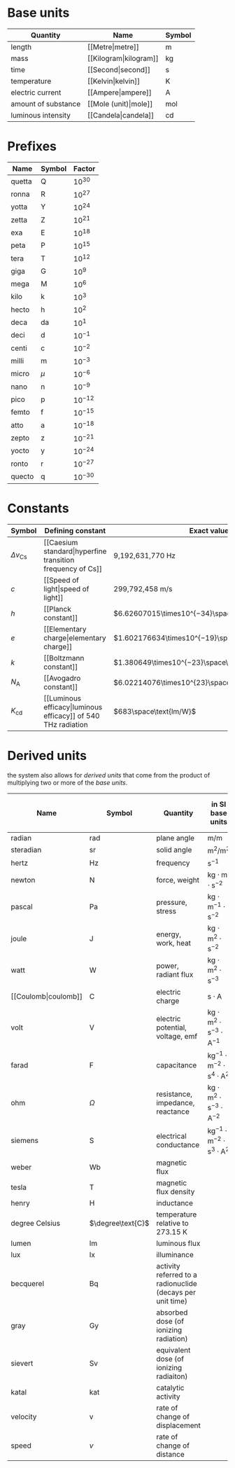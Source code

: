 
# Base units
| Quantity | Name | Symbol |
| ---- | ---- | ---- |
| length | [[Metre\|metre]] | $\text{m}$ |
| mass | [[Kilogram\|kilogram]] | $\text{kg}$ |
| time | [[Second\|second]] | $\text{s}$ |
| temperature | [[Kelvin\|kelvin]] | $\text{K}$ |
| electric current | [[Ampere\|ampere]] | $\text{A}$ |
| amount of substance | [[Mole (unit)\|mole]] | $\text{mol}$ |
| luminous intensity | [[Candela\|candela]] | $\text{cd}$ |
# Prefixes
| Name | Symbol | Factor |
| ---- | ---- | ---- |
| quetta | $\text{Q}$ | $10^{30}$ |
| ronna | $\text{R}$ | $10^{27}$ |
| yotta | $\text{Y}$ | $10^{24}$ |
| zetta | $\text{Z}$ | $10^{21}$ |
| exa | $\text{E}$ | $10^{18}$ |
| peta | $\text{P}$ | $10^{15}$ |
| tera | $\text{T}$ | $10^{12}$ |
| giga | $\text{G}$ | $10^{9}$ |
| mega | $\text{M}$ | $10^{6}$ |
| kilo | $\text{k}$ | $10^{3}$ |
| hecto | $\text{h}$ | $10^{2}$ |
| deca | $\text{da}$ | $10^{1}$ |
| deci | $\text{d}$ | $10^{-1}$ |
| centi | $\text{c}$ | $10^{-2}$ |
| milli | $\text{m}$ | $10^{-3}$ |
| micro | $\mu$ | $10^{-6}$ |
| nano | $\text{n}$ | $10^{-9}$ |
| pico | $\text{p}$ | $10^{-12}$ |
| femto | $\text{f}$ | $10^{-15}$ |
| atto | $\text{a}$ | $10^{-18}$ |
| zepto | $\text{z}$ | $10^{-21}$ |
| yocto | $\text{y}$ | $10^{-24}$ |
| ronto | $\text{r}$ | $10^{-27}$ |
| quecto | $\text{q}$ | $10^{-30}$ |
# Constants
| Symbol | Defining constant | Exact value |
| ---- | ---- | ---- |
| $\Delta v_{\text{Cs}}$ | [[Caesium standard\|hyperfine transition frequency of Cs]] | 9,192,631,770 Hz |
| $c$ | [[Speed of light\|speed of light]] | 299,792,458 m/s |
| $h$ | [[Planck constant]] | $6.62607015\times10^{−34}\space\text{J}\cdot\text{s}$ |
| $e$ | [[Elementary charge\|elementary charge]] | $1.602176634\times10^{−19}\space\text{C}$ |
| $k$ | [[Boltzmann constant]] | $1.380649\times10^{−23}\space\text{J/K}$ |
| $N_\text{A}$ | [[Avogadro constant]] | $6.02214076\times10^{23}\space\text{mol}^{-1}$ |
| $K_\text{cd}$ | [[Luminous efficacy\|luminous efficacy]] of 540 THz radiation | $683\space\text{lm/W}$ |
# Derived units

the system also allows for *derived units* that come from the product of multiplying two or more of the *base units*.

| Name | Symbol | Quantity | in SI base units | in other SI units |
| ---- | ---- | ---- | ---- | ---- |
| radian | $\text{rad}$ | plane angle | $\text{m}/\text{m}$ | 1 |
| steradian | $\text{sr}$ | solid angle | $\text{m}^2/\text{m}^2$ | 1 |
| hertz | $\text{Hz}$ | frequency | $\text{s}^{-1}$ |  |
| newton | $\text{N}$ | force, weight | $\text{kg}\cdot\text{m}\cdot\text{s}^{-2}$ |  |
| pascal | $\text{Pa}$ | pressure, stress | $\text{kg}\cdot\text{m}^{-1}\cdot\text{s}^{-2}$ |  |
| joule | $\text{J}$ | energy, work, heat | $\text{kg}\cdot\text{m}^{2}\cdot\text{s}^{-2}$ |  |
| watt | $\text{W}$ | power, radiant flux | $\text{kg}\cdot\text{m}^{2}\cdot\text{s}^{-3}$ |  |
| [[Coulomb\|coulomb]] | $\text{C}$ | electric charge | $\text{s}\cdot\text{A}$ |  |
| volt | $\text{V}$ | electric potential, voltage, emf | $\text{kg}\cdot\text{m}^{2}\cdot\text{s}^{-3}\cdot\text{A}^{-1}$ |  |
| farad | $\text{F}$ | capacitance | $\text{kg}^{-1}\cdot\text{m}^{-2}\cdot\text{s}^{4}\cdot\text{A}^{2}$ |  |
| ohm | $\Omega$ | resistance, impedance, reactance | $\text{kg}\cdot\text{m}^{2}\cdot\text{s}^{-3}\cdot\text{A}^{-2}$ |  |
| siemens | $\text{S}$ | electrical conductance | $\text{kg}^{-1}\cdot\text{m}^{-2}\cdot\text{s}^{3}\cdot\text{A}^{2}$ |  |
| weber | $\text{Wb}$ | magnetic flux |  |  |
| tesla | $\text{T}$ | magnetic flux density |  |  |
| henry | $\text{H}$ | inductance |  |  |
| degree Celsius | $\degree\text{C}$ | temperature relative to $273.15\text{ K}$ |  |  |
| lumen | $\text{lm}$ | luminous flux |  |  |
| lux | $\text{lx}$ | illuminance |  |  |
| becquerel | $\text{Bq}$ | activity referred to a radionuclide (decays per unit time) |  |  |
| gray | $\text{Gy}$ | absorbed dose (of ionizing radiation) |  |  |
| sievert | $\text{Sv}$ | equivalent dose (of ionizing radiaiton) |  |  |
| katal | $\text{kat}$ | catalytic activity |  |  |
| velocity | $\text{v}$ | rate of change of displacement |  |  |
| speed | $v$ | rate of change of distance |  |  |
